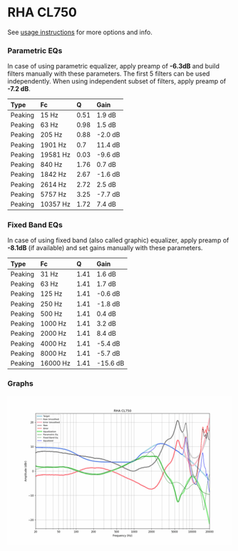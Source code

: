 # RHA CL750
See [usage instructions](https://github.com/jaakkopasanen/AutoEq#usage) for more options and info.

### Parametric EQs
In case of using parametric equalizer, apply preamp of **-6.3dB** and build filters manually
with these parameters. The first 5 filters can be used independently.
When using independent subset of filters, apply preamp of **-7.2 dB**.

| Type    | Fc       |    Q | Gain    |
|:--------|:---------|:-----|:--------|
| Peaking | 15 Hz    | 0.51 | 1.9 dB  |
| Peaking | 63 Hz    | 0.98 | 1.5 dB  |
| Peaking | 205 Hz   | 0.88 | -2.0 dB |
| Peaking | 1901 Hz  | 0.7  | 11.4 dB |
| Peaking | 19581 Hz | 0.03 | -9.6 dB |
| Peaking | 840 Hz   | 1.76 | 0.7 dB  |
| Peaking | 1842 Hz  | 2.67 | -1.6 dB |
| Peaking | 2614 Hz  | 2.72 | 2.5 dB  |
| Peaking | 5757 Hz  | 3.25 | -7.7 dB |
| Peaking | 10357 Hz | 1.72 | 7.4 dB  |

### Fixed Band EQs
In case of using fixed band (also called graphic) equalizer, apply preamp of **-8.1dB**
(if available) and set gains manually with these parameters.

| Type    | Fc       |    Q | Gain     |
|:--------|:---------|:-----|:---------|
| Peaking | 31 Hz    | 1.41 | 1.6 dB   |
| Peaking | 63 Hz    | 1.41 | 1.7 dB   |
| Peaking | 125 Hz   | 1.41 | -0.6 dB  |
| Peaking | 250 Hz   | 1.41 | -1.8 dB  |
| Peaking | 500 Hz   | 1.41 | 0.4 dB   |
| Peaking | 1000 Hz  | 1.41 | 3.2 dB   |
| Peaking | 2000 Hz  | 1.41 | 8.4 dB   |
| Peaking | 4000 Hz  | 1.41 | -5.4 dB  |
| Peaking | 8000 Hz  | 1.41 | -5.7 dB  |
| Peaking | 16000 Hz | 1.41 | -15.6 dB |

### Graphs
![](./RHA%20CL750.png)